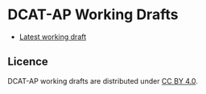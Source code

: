 # DCAT-AP Working Drafts

- [Latest working draft](./latest/)

## Licence

DCAT-AP working drafts are distributed under [CC BY 4.0](https://creativecommons.org/licenses/by/4.0/).
